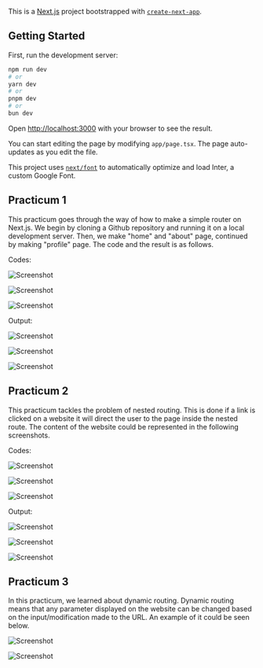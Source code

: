 This is a [Next.js](https://nextjs.org/) project bootstrapped with [`create-next-app`](https://github.com/vercel/next.js/tree/canary/packages/create-next-app).

## Getting Started

First, run the development server:

```bash
npm run dev
# or
yarn dev
# or
pnpm dev
# or
bun dev
```

Open [http://localhost:3000](http://localhost:3000) with your browser to see the result.

You can start editing the page by modifying `app/page.tsx`. The page auto-updates as you edit the file.

This project uses [`next/font`](https://nextjs.org/docs/basic-features/font-optimization) to automatically optimize and load Inter, a custom Google Font.

## Practicum 1

This practicum goes through the way of how to make a simple router on Next.js. We begin by cloning a Github repository and running it on a local development server. Then, we make "home" and "about" page, continued by making "profile" page. The code and the result is as follows. 

Codes: 

![Screenshot](assets/05.png)

![Screenshot](assets/01.png)

![Screenshot](assets/04.png)

Output: 

![Screenshot](assets/03.png)

![Screenshot](assets/02.png)

![Screenshot](assets/06.png)

## Practicum 2

This practicum tackles the problem of nested routing. This is done if a link is clicked on a website it will direct the user to the page inside the nested route. The content of the website could be represented in the following screenshots. 

Codes: 

![Screenshot](assets/07.png)

![Screenshot](assets/08.png)

![Screenshot](assets/09.png)

Output: 

![Screenshot](assets/10.png)

![Screenshot](assets/11.png)

![Screenshot](assets/12.png)

## Practicum 3

In this practicum, we learned about dynamic routing. Dynamic routing means that any parameter displayed on the website can be changed based on the input/modification made to the URL. An example of it could be seen below. 

![Screenshot](assets/15.png)

![Screenshot](assets/14.png)